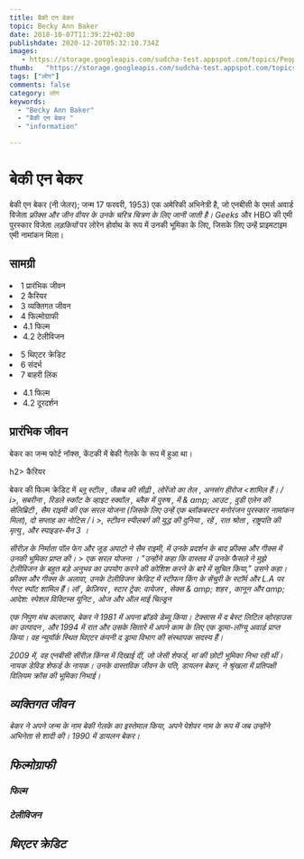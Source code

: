 ```yaml
---
title: बैकी एन बेकर 
topic: Becky Ann Baker
date: 2018-10-07T11:39:22+02:00
publishdate: 2020-12-20T05:32:10.734Z
images: 
   - https://storage.googleapis.com/sudcha-test.appspot.com/topics/People/becky_ann_baker/1.jpeg
thumb:   "https://storage.googleapis.com/sudcha-test.appspot.com/topics/People/becky_ann_baker/thumb.jpeg"
tags: ["लोग"]
comments: false
category: लोग
keywords: 
  - "Becky Ann Baker"
  - "बैकी एन बेकर "
  - "information"

---
```

<h1> बेकी एन बेकर </h1> <p> बेकी एन बेकर (नी जेलर); जन्म 17 फरवरी, 1953) एक अमेरिकी अभिनेत्री है, जो एनबीसी के एमर्स अवार्ड विजेता <i> फ्रीक्स और जीन वीयर के उनके चरित्र चित्रण के लिए जानी जाती है। Geeks </i> और HBO की एमी पुरस्कार विजेता <i> लड़कियों </i> पर लोरेन होर्वाथ के रूप में उनकी भूमिका के लिए, जिसके लिए उन्हें प्राइमटाइम एमी नामांकन मिला। </p> <h2> सामग्री </h2> <ul। > <li> 1 प्रारंभिक जीवन </li> <li> 2 कैरियर </li> <li> 3 व्यक्तिगत जीवन </li> <li> 4 फिल्मोग्राफी <ul> <li> 4.1 फिल्म </li> <li> 4.2 टेलीविजन </li> </ul> </li> <li> 5 थिएटर क्रेडिट </li> <li> 6 संदर्भ </li> <li> 7 बाहरी लिंक </li> </ul> <ul> <li> 4.1 फिल्म </li> <li> 4.2 दूरदर्शन </li> </ul> <h2> प्रारंभिक जीवन </h2> <p> बेकर का जन्म फोर्ट नॉक्स, केंटकी में बेकी गेलके के रूप में हुआ था। </p> h2> कैरियर </h2> <p> बेकर की फिल्म क्रेडिट में <i> ब्लू स्टील </i>, <i> जैकब की सीढ़ी </i>, <i> लोरेंजो का तेल </i>, <i> अनसंग हीरोज <शामिल हैं। / i>, <i> सबरीना </i>, रिडले स्कॉट के <i> व्हाइट स्क्वॉल </i>, <i> ब्लैक में पुरुष </i>, <i> में & amp; आउट </i>, वुडी एलेन की <i> सेलिब्रिटी </i>, सैम राइमी की <i> एक सरल योजना </i> (जिसके लिए उन्हें एक ब्लॉकबस्टर मनोरंजन पुरस्कार नामांकन मिला), <i> दो सप्ताह का नोटिस / i >, स्टीवन स्पीलबर्ग की <i> युद्ध की दुनिया </i>, <i> रहें </i>, <i> रात श्रोता </i>, <i> राष्ट्रपति की मृत्यु </i>, और <i> स्पाइडर-मैन 3 </i>। </p> <p> सीरीज़ के निर्माता पॉल फेग और जूड अपाटो ने सैम राइमी, <i> में उनके प्रदर्शन के बाद <i> फ्रीक्स और गीक्स </i> में उनकी भूमिका प्राप्त की। > एक सरल योजना </i>। "उन्होंने कहा कि वास्तव में उनके फैसले ने मुझे टेलीविजन के बहुत बड़े अनुभव का उपयोग करने की कोशिश करने के बारे में सूचित किया," उसने कहा। <I> फ्रीक्स और गीक्स </i> के अलावा, उनके टेलीविजन क्रेडिट में स्टीफन किंग के <i> सेंचुरी के स्टॉर्म </i> और <i> L.A पर गेस्ट स्पॉट शामिल हैं। लॉ </i>, <i> फ्रेज़ियर </i>, <i> स्टार ट्रेक: वायेजर </i>, <i> सेक्स & amp; शहर </i>, <i> कानून और amp; आदेश: स्पेशल विक्टिम्स यूनिट </i>, <i> ओज </i> और <i> ऑल माई चिल्ड्रन </i> </p> <p> एक निपुण मंच कलाकार, बेकर ने 1981 में अपना ब्रॉडवे डेब्यू किया। टेक्सास में <i> द बेस्ट लिटिल व्होरहाउस का उत्पादन </i>, और 1994 में <i> रात और उसके सितारे </i> में अपने काम के लिए एक ड्रामा-लॉग्यू अवार्ड प्राप्त किया। वह न्यूयॉर्क स्थित थिएटर कंपनी द ड्रामा विभाग की संस्थापक सदस्य हैं। </p> <p> 2009 में, वह एनबीसी सीरीज़ <i> किंग्स </i> में दिखाई दीं, जो जेसी शेफर्ड, मां की छोटी भूमिका निभा रही थीं। नायक डेविड शेफर्ड के नायक। उनके वास्तविक जीवन के पति, डायलन बेकर, ने श्रृंखला में प्रतिपक्षी विलियम क्रॉस की भूमिका निभाई। </p> <h2> व्यक्तिगत जीवन </h2> <p> बेकर ने अपने जन्म के नाम बेकी गेलके का इस्तेमाल किया, अपने पेशेवर नाम के रूप में जब उन्होंने अभिनेता से शादी की। 1990 में डायलन बेकर। </p> <h2> फिल्मोग्राफी </h2> <h3> फिल्म </h3> <h3> टेलीविजन </h3> <h2> थिएटर क्रेडिट </h2> 